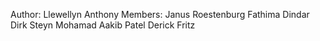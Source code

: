 Author: Llewellyn Anthony
Members:
Janus Roestenburg
Fathima Dindar 
Dirk Steyn
Mohamad Aakib Patel
Derick Fritz
